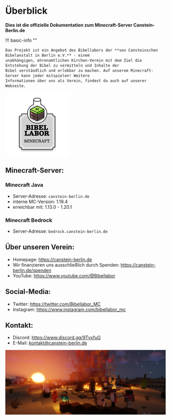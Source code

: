# Überblick

**Dies ist die offizielle Dokumentation zum Minecraft-Server Canstein-Berlin.de**

!!! basic-info ""

    Das Projekt ist ein Angebot des Bibellabors der **von Cansteinschen Bibelanstalt in Berlin e.V.** - einem 
    unabhängigen, ehrenamtlichen Kirchen-Verein mit dem Ziel die Entstehung der Bibel zu vermitteln und Inhalte der 
    Bibel verständlich und erlebbar zu machen. Auf unserem Minecraft-Server kann jeder mitspielen! Weitere 
    Informationen über uns als Verein, findest du auch auf unserer Webseite.

![Projekt-Label: Bibellabor Minecraft](assets/Logo&Schild_Minecraft_200px.png)

## Minecraft-Server:

### Minecraft Java

* Server-Adresse: `canstein-berlin.de`
* interne MC-Version: 1.19.4
* erreichbar mit: 1.13.0 - 1.20.1

### Minecraft Bedrock

* Server-Adresse: `bedrock.canstein-berlin.de`

## Über unseren Verein:

* Homepage: https://canstein-berlin.de
* Wir finanzieren uns ausschließlich durch Spenden: https://canstein-berlin.de/spenden
* YouTube: https://www.youtube.com/@Bibellabor

## Social-Media:

* Twitter: https://twitter.com/Bibellabor_MC
* Instagram: https://www.instagram.com/bibellabor_mc

## Kontakt:

* Discord: https://www.discord.gg/9TyxfuG
* E-Mail: [kontakt@canstein-berlin.de](mailto:kontakt@canstein-berlin.de)

![Ingame-Screenshot: Lagerfeuer](assets/images/israel_campfire.png)